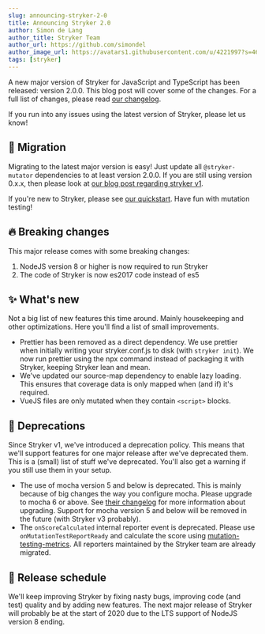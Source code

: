 ```yaml
---
slug: announcing-stryker-2-0
title: Announcing Stryker 2.0
author: Simon de Lang
author_title: Stryker Team
author_url: https://github.com/simondel
author_image_url: https://avatars1.githubusercontent.com/u/4221997?s=460&u=d09f7c27690d66764ff2f2ebb6d9f8d5431ad9e3&v=4
tags: [stryker]
---
```


A new major version of Stryker for JavaScript and TypeScript has been released: version 2.0.0.
This blog post will cover some of the changes. For a full list of changes, please read [our changelog](https://github.com/stryker-mutator/stryker/blob/master/CHANGELOG.md#200-2019-05-17).

<!--truncate-->

If you run into any issues using the latest version of Stryker, please let us know!

## 🚀 Migration

Migrating to the latest major version is easy! Just update all `@stryker-mutator` dependencies to at least version 2.0.0. If you are still using version 0.x.x, then please look at [our blog post regarding stryker v1](https://stryker-mutator.io/blog/2019-02-13/announcing-stryker-1-0).

If you're new to Stryker, please see [our quickstart](/stryker/quickstart). Have fun with mutation testing!

## 🔥 Breaking changes

This major release comes with some breaking changes:
1. NodeJS version 8 or higher is now required to run Stryker
2. The code of Stryker is now es2017 code instead of es5

## ✨ What's new
Not a big list of new features this time around. Mainly housekeeping and other optimizations. Here you'll find a list of small improvements.

* Prettier has been removed as a direct dependency. We use prettier when initially writing your stryker.conf.js to disk (with `stryker init`). 
We now run prettier using the npx command instead of packaging it with Stryker, keeping Stryker lean and mean.
* We've updated our source-map dependency to enable lazy loading. This ensures that coverage data is only mapped when (and if) it's required.
* VueJS files are only mutated when they contain `<script>` blocks.

## 👴 Deprecations

Since Stryker v1, we've introduced a deprecation policy. This means that we'll support features for one major release after we've deprecated them.
This is a (small) list of stuff we've deprecated. You'll also get a warning if you still use them in your setup.
* The use of mocha version 5 and below is deprecated. This is mainly because of big changes the way you configure mocha.
Please upgrade to mocha 6 or above. See [their changelog](https://github.com/mochajs/mocha/blob/master/CHANGELOG.md#600--2019-02-18) for more information about upgrading.
Support for mocha version 5 and below will be removed in the future (with Stryker v3 probably). 
* The `onScoreCalculated` internal reporter event is deprecated. Please use `onMutationTestReportReady` and calculate the score using [mutation-testing-metrics](https://github.com/stryker-mutator/mutation-testing-elements/tree/master/packages/mutation-testing-metrics#readme).
All reporters maintained by the Stryker team are already migrated.

## 📅 Release schedule

We'll keep improving Stryker by fixing nasty bugs, improving code (and test) quality and by adding new features. 
The next major release of Stryker will probably be at the start of 2020 due to the LTS support of NodeJS version 8 ending.